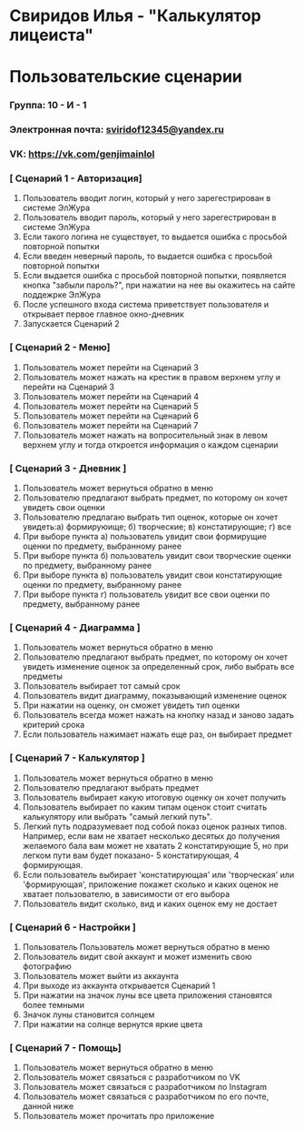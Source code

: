 # Свиридов Илья - "Калькулятор лицеиста"
# Пользовательские сценарии

### Группа: 10 - И - 1
### Электронная почта: sviridof12345@yandex.ru
### VK: https://vk.com/genjimainlol


### [ Сценарий 1 - Авторизация]

1. Пользователь вводит логин, который у него зарегестрирован в системе ЭлЖура
2. Пользователь вводит пароль, который у него зарегестрирован в системе ЭлЖура
3. Если такого логина не существует, то выдается ошибка с просьбой повторной попытки
4. Если введен неверный пароль, то выдается ошибка с просьбой повторной попытки
5. Если выдается ошибка с просьбой повторной попытки, появляется кнопка "забыли пароль?", при нажатии на нее вы окажитесь на сайте поддежрке ЭлЖура
6. После успешного входа система приветствует пользователя и открывает первое главное окно-дневник
7. Запускается Сценарий 2 

### [ Сценарий 2 - Меню]

1. Пользователь может перейти на Сценарий 3
2. Пользователь может нажать на крестик в правом верхнем углу и перейти на Сценарий 3
3. Пользователь может перейти на Сценарий 4
4. Пользователь может перейти на Сценарий 5
5. Пользователь может перейти на Сценарий 6
6. Пользователь может перейти на Сценарий 7
7. Пользователь может нажать на вопросительный знак в левом верхнем углу и тогда откроется информация о каждом сценарии

### [ Сценарий 3 - Дневник ]

1.  Пользователь может вернуться обратно в меню
2. Пользователю предлагают выбрать предмет, по которому он хочет увидеть свои оценки
3. Пользователю предлагаю выбрать тип оценок, которые он хочет увидеть:а) формируюище; б) творческие; в) констатирующие; г) все
4. При выборе пункта а) пользователь увидит свои формирущие оценки по предмету, выбранному ранее
5. При выборе пункта б) пользователь увидит свои творческие оценки по предмету, выбранному ранее
6. При выборе пункта в) пользователь увидит свои констатирующие оценки по предмету, выбранному ранее
7. При выборе пункта г) пользователь увидит все свои оценки по предмету, выбранному ранее

### [ Сценарий 4 - Диаграмма ]

1. Пользователь может вернуться обратно в меню
2. Пользователю предлагают выбрать предмет, по которому он хочет увидеть изменение оценок за определенный срок, либо выбрать все предметы
3. Пользователь выбирает тот самый срок
4. Пользователь видит диаграмму, показывающий изменение оценок
5. При нажатии на оценку, он сможет увидеть тип оценки
6. Пользователь всегда может нажать на кнопку назад и заново задать критерий срока
7. Если пользователь нажимает нажать еще раз, он выбирает предмет

### [ Сценарий 7 - Калькулятор ]

1. Пользователь может вернуться обратно в меню
2. Пользователю предлагают выбрать предмет
3. Пользователь выбирает какую итоговую оценку он хочет получить
4. Пользователь выбирает по каким типам оценок стоит считать калькулятору или выбрать "самый легкий путь".
5. Легкий путь подразумевает под собой показ оценок разных типов. Например, если вам не хватает несколько десятых до получения желаемого бала вам может не хватать 2 констатирующие 5, но при легком пути вам будет показано- 5 констатирующая, 4 формирующая.
6. Если пользователь выбирает 'констатирующая' или 'творческая' или 'формирующая', приложение покажет сколько и каких оценок не хватает пользователю, в зависимости от его выбора
7. Пользователь видит сколько, вид и каких оценок ему не достает

### [ Сценарий 6 - Настройки ]

1. Пользователь  Пользователь может вернуться обратно в меню
2. Пользователь видит свой аккаунт и может изменить свою фотографию
3. Пользователь может выйти из аккаунта
4. При выходе из аккаунта открывается Сценарий 1
5. При нажатии на значок луны все цвета приложения становятся более темными
6. Значок луны становится солнцем
7. При нажатии на солнце вернутся яркие цвета

### [ Сценарий 7 - Помощь]
1.  Пользователь может вернуться обратно в меню
2.  Пользователь может связаться с разработчиком по VK
3.  Пользователь может связаться с разработчиком по Instagram
4.  Пользователь может связаться с разработчиком по его почте, данной ниже
5.  Пользователь может прочитать про приложение






